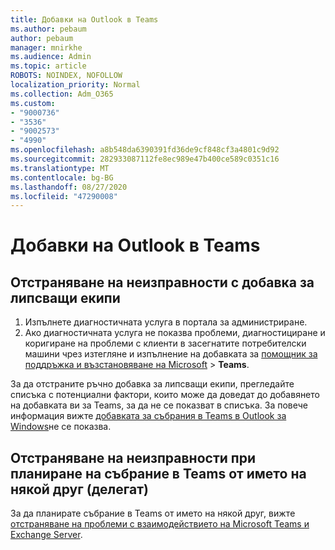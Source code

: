 ```yaml
---
title: Добавки на Outlook в Teams
ms.author: pebaum
author: pebaum
manager: mnirkhe
ms.audience: Admin
ms.topic: article
ROBOTS: NOINDEX, NOFOLLOW
localization_priority: Normal
ms.collection: Adm_O365
ms.custom:
- "9000736"
- "3536"
- "9002573"
- "4990"
ms.openlocfilehash: a8b548da6390391fd36de9cf848cf3a4801c9d92
ms.sourcegitcommit: 282933087112fe8ec989e47b400ce589c0351c16
ms.translationtype: MT
ms.contentlocale: bg-BG
ms.lasthandoff: 08/27/2020
ms.locfileid: "47290008"
---
```

# <a name="teams-outlook-add-in"></a>Добавки на Outlook в Teams

## <a name="to-troubleshoot-a-missing-teams-outlook-add-in"></a>Отстраняване на неизправности с добавка за липсващи екипи

1. Изпълнете диагностичната услуга в портала за администриране. 
2. Ако диагностичната услуга не показва проблеми, диагностициране и коригиране на проблеми с клиенти в засегнатите потребителски машини чрез изтегляне и изпълнение на добавката за [помощник за поддръжка и възстановяване на Microsoft](https://aka.ms/SaRA-TeamsAddInScenario)  >  **Teams**.

За да отстраните ръчно добавка за липсващи екипи, прегледайте списъка с потенциални фактори, които може да доведат до добавянето на добавката ви за Teams, за да не се показват в списъка. За повече информация вижте [добавката за събрания в Teams в Outlook за Windows](https://docs.microsoft.com/microsoftteams/teams-add-in-for-outlook#teams-meeting-add-in-in-outlook-for-windows-does-not-show)не се показва.

## <a name="to-troubleshoot-scheduling-a-teams-meeting-on-behalf-of-someone-else-delegate"></a>Отстраняване на неизправности при планиране на събрание в Teams от името на някой друг (делегат)

За да планирате събрание в Teams от името на някой друг, вижте [отстраняване на проблеми с взаимодействието на Microsoft Teams и Exchange Server](https://docs.microsoft.com/microsoftteams/troubleshoot/known-issues/teams-exchange-interaction-issue).
